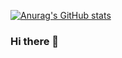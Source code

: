 [![Anurag's GitHub stats](https://github-readme-stats.vercel.app/api?username=ninpei7114)](https://github.com/anuraghazra/github-readme-stats)

### Hi there 👋

<!--
**ninpei7114/ninpei7114** is a ✨ _special_ ✨ repository because its `README.md` (this file) appears on your GitHub profile.

Here are some ideas to get you started:

- 🔭 I’m currently working on ...
- 🌱 I’m currently learning ...
- 👯 I’m looking to collaborate on ...
- 🤔 I’m looking for help with ...
- 💬 Ask me about ...
- 📫 How to reach me: ...
- 😄 Pronouns: ...
- ⚡ Fun fact: ...
-->
